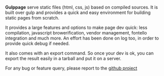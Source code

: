 **Gulppage** serve static files (html, css, js) based on compiled sources. It is built over gulp and provides a quick 
and easy environment for building static pages from scratch.

It provides a large features and options to make page dev quick: less  compilation, javascript browerification, vendor 
management, fontello integration and much more. An effort has been done on log too, in order to provide quick debug if 
needed.

It also comes with an export command. So once your dev is ok, you can export the result easily in a tarball and put it 
on a server.

For any bug or feature query, please report to the [github project](https://github.com/tilap/gulppage/issues)